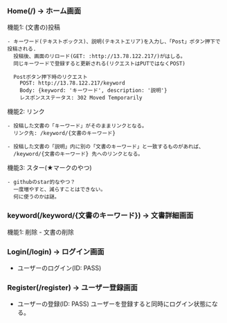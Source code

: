 

### Home(/) -> ホーム画面

  機能1: (文書の)投稿

    - キーワード(テキストボックス)、説明(テキストエリア)を入力し、「Post」ボタン押下で投稿される.  
      投稿後、画面のリロード(GET: :http://13.78.122.217/)がはしる。  
      同じキーワードで登録すると更新される(リクエストはPUTではなくPOST)

      Postボタン押下時のリクエスト
        POST: http://13.78.122.217/keyword
        Body: {keyword: 'キーワード', description: '説明'}
        レスポンスステータス: 302 Moved Temporarily


  機能2: リンク

    - 投稿した文書の「キーワード」がそのままリンクとなる。
      リンク先: /keyword/{文書のキーワード}

    - 投稿した文書の「説明」内に別の「文書のキーワード」と一致するものがあれば、
      /keyword/{文書のキーワード} 先へのリンクとなる。

  機能3: スター(★マークのやつ)

    - githubのstar的なやつ？
      一度増やすと、減らすことはできない。
      何に使うのかは謎。


### keyword(/keyword/{文書のキーワード}) -> 文書詳細画面

  機能1: 削除
    - 文書の削除


### Login(/login) -> ログイン画面

  - ユーザーのログイン(ID: PASS)

### Register(/register) -> ユーザー登録画面

  - ユーザーの登録(ID: PASS)
    ユーザーを登録すると同時にログイン状態になる。
